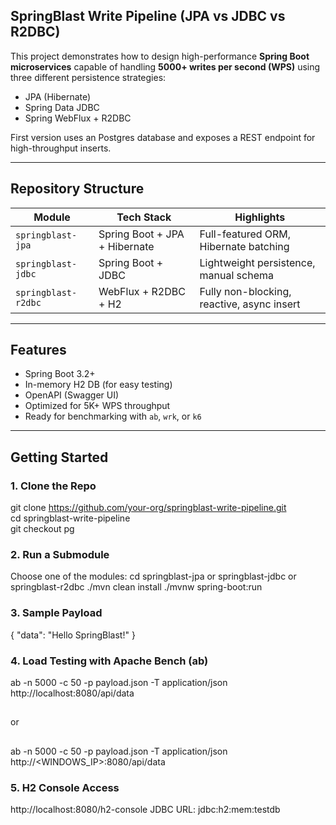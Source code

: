 ## SpringBlast Write Pipeline (JPA vs JDBC vs R2DBC)

This project demonstrates how to design high-performance **Spring Boot microservices** capable of handling **5000+ writes per second (WPS)** using three different persistence strategies:

- JPA (Hibernate)
- Spring Data JDBC
- Spring WebFlux + R2DBC

First version uses an Postgres database and exposes a REST endpoint for high-throughput inserts.

---

## Repository Structure

| Module              | Tech Stack                    | Highlights                                 |
|---------------------|-------------------------------|--------------------------------------------|
| `springblast-jpa`   | Spring Boot + JPA + Hibernate | Full-featured ORM, Hibernate batching      |
| `springblast-jdbc`  | Spring Boot + JDBC            | Lightweight persistence, manual schema     |
| `springblast-r2dbc` | WebFlux + R2DBC + H2          | Fully non-blocking, reactive, async insert |

---

## Features

- Spring Boot 3.2+
- In-memory H2 DB (for easy testing)
- OpenAPI (Swagger UI)
- Optimized for 5K+ WPS throughput
- Ready for benchmarking with `ab`, `wrk`, or `k6`

---

## Getting Started


### 1. Clone the Repo


git clone https://github.com/your-org/springblast-write-pipeline.git  
cd springblast-write-pipeline  
git checkout pg  


### 2. Run a Submodule
Choose one of the modules: cd springblast-jpa or springblast-jdbc or springblast-r2dbc
./mvn clean install
./mvnw spring-boot:run

### 3. Sample Payload
{
  "data": "Hello SpringBlast!"
}

### 4. Load Testing with Apache Bench (ab)
ab -n 5000 -c 50 -p payload.json -T application/json http://localhost:8080/api/data
##
or
##
ab -n 5000 -c 50 -p payload.json -T application/json http://<WINDOWS_IP>:8080/api/data

### 5. H2 Console Access
http://localhost:8080/h2-console
JDBC URL: jdbc:h2:mem:testdb



